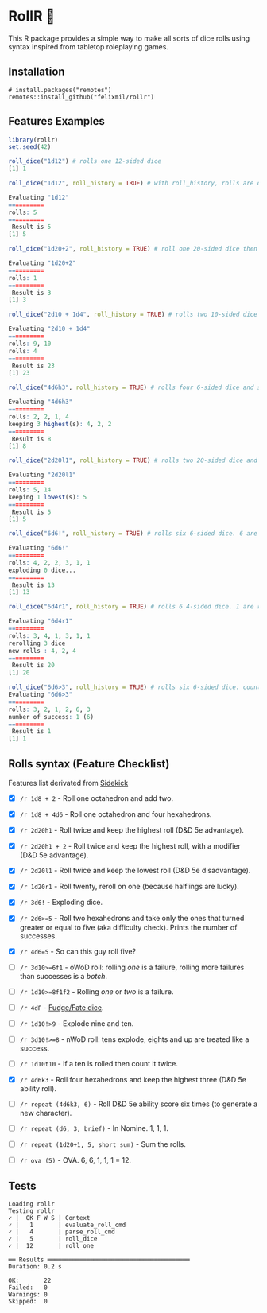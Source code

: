
# RollR 🎲

<!-- badges: start -->
<!-- badges: end -->

This R package provides a simple way to make all sorts of dice rolls using syntax inspired from tabletop roleplaying games.


## Installation

```
# install.packages("remotes")
remotes::install_github("felixmil/rollr")
```

## Features Examples


``` r
library(rollr)
set.seed(42)

roll_dice("1d12") # rolls one 12-sided dice
[1] 1

roll_dice("1d12", roll_history = TRUE) # with roll_history, rolls are detailed.

Evaluating "1d12" 
==========
rolls: 5
==========
 Result is 5
[1] 5

roll_dice("1d20+2", roll_history = TRUE) # roll one 20-sided dice then adds 2

Evaluating "1d20+2" 
==========
rolls: 1
==========
 Result is 3
[1] 3

roll_dice("2d10 + 1d4", roll_history = TRUE) # rolls two 10-sided dice and one 4-sided diced and sums their results 

Evaluating "2d10 + 1d4" 
==========
rolls: 9, 10
rolls: 4
==========
 Result is 23
[1] 23

roll_dice("4d6h3", roll_history = TRUE) # rolls four 6-sided dice and sum the 3 highests

Evaluating "4d6h3" 
==========
rolls: 2, 2, 1, 4
keeping 3 highest(s): 4, 2, 2
==========
 Result is 8
[1] 8

roll_dice("2d20l1", roll_history = TRUE) # rolls two 20-sided dice and keeps the lowest one

Evaluating "2d20l1" 
==========
rolls: 5, 14
keeping 1 lowest(s): 5
==========
 Result is 5
[1] 5

roll_dice("6d6!", roll_history = TRUE) # rolls six 6-sided dice. 6 are kept and another dice is rolled and added to the score

Evaluating "6d6!" 
==========
rolls: 4, 2, 2, 3, 1, 1
exploding 0 dice...
==========
 Result is 13
[1] 13

roll_dice("6d4r1", roll_history = TRUE) # rolls 6 4-sided dice. 1 are rerolled until no 1 are found.

Evaluating "6d4r1" 
==========
rolls: 3, 4, 1, 3, 1, 1
rerolling 3 dice
new rolls : 4, 2, 4
==========
 Result is 20
[1] 20

roll_dice("6d6>3", roll_history = TRUE) # rolls six 6-sided dice. count the number of dice above 3. (works with <, <=, >= and =)
Evaluating "6d6>3" 
==========
rolls: 3, 2, 1, 2, 6, 3
number of success: 1 (6)
==========
 Result is 1
[1] 1


```

## Rolls syntax (Feature Checklist)

Features list derivated from [Sidekick](https://github.com/ArtemGr/Sidekick)

- [x] `/r 1d8 + 2` - Roll one octahedron and add two.

- [x] `/r 1d8 + 4d6` - Roll one octahedron and four hexahedrons.

- [x] `/r 2d20h1` - Roll twice and keep the highest roll (D&D 5e advantage).

- [x] `/r 2d20h1 + 2` - Roll twice and keep the highest roll, with a modifier (D&D 5e advantage).

- [x] `/r 2d20l1` - Roll twice and keep the lowest roll (D&D 5e disadvantage).

- [x] `/r 1d20r1` - Roll twenty, reroll on one (because halflings are lucky).

- [x] `/r 3d6!` - Exploding dice.

- [x] `/r 2d6>=5` - Roll two hexahedrons and take only the ones that turned greater or equal to five (aka difficulty check). Prints the number of successes.

- [x] `/r 4d6=5` - So can this guy roll five?

- [ ] `/r 3d10>=6f1` - oWoD roll: rolling *one* is a failure, rolling more failures than successes is a *botch*.

- [ ] `/r 1d10>=8f1f2` - Rolling *one* or *two* is a failure.

- [ ] `/r 4dF` - [Fudge/Fate dice](http://rpg.stackexchange.com/questions/1765/what-game-circumstance-uses-fudge-dice).

- [ ] `/r 1d10!>9` - Explode nine and ten.

- [ ] `/r 3d10!>=8` - nWoD roll: tens explode, eights and up are treated like a success.

- [ ] `/r 1d10t10` - If a ten is rolled then count it twice.

- [x] `/r 4d6k3` - Roll four hexahedrons and keep the highest three (D&D 5e ability roll).

- [ ] `/r repeat (4d6k3, 6)` - Roll D&D 5e ability score six times (to generate a new character).

- [ ] `/r repeat (d6, 3, brief)` - In Nomine. 1, 1, 1.

- [ ] `/r repeat (1d20+1, 5, short sum)` - Sum the rolls.

- [ ] `/r ova (5)` - OVA. 6, 6, 1, 1, 1 = 12.

## Tests

```
Loading rollr
Testing rollr
✓ |  OK F W S | Context
✓ |   1       | evaluate_roll_cmd
✓ |   4       | parse_roll_cmd
✓ |   5       | roll_dice
✓ |  12       | roll_one

══ Results ════════════════════════════════════════
Duration: 0.2 s

OK:       22
Failed:   0
Warnings: 0
Skipped:  0
```

